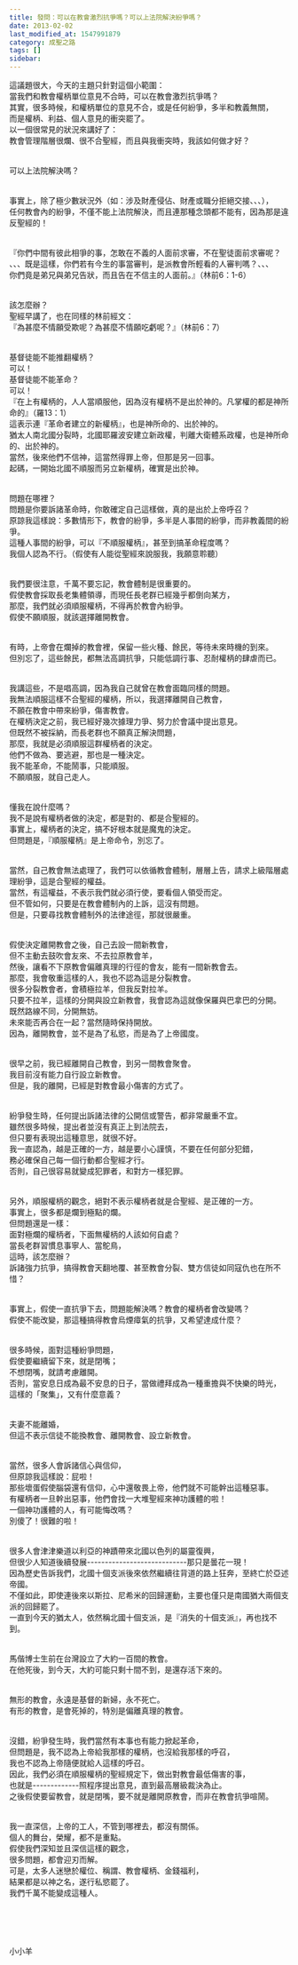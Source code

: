 ```yaml
---
title: 發問：可以在教會激烈抗爭嗎？可以上法院解決紛爭嗎？
date: 2013-02-02
last_modified_at: 1547991879
category: 成聖之路
tags: []
sidebar: 
---
```


<p>這議題很大，今天的主題只針對這個小範圍：<br/>當我們和教會權柄單位意見不合時，可以在教會激烈抗爭嗎？<br/>其實，很多時候，和權柄單位的意見不合，或是任何紛爭，多半和教義無關，<br/>而是權柄、利益、個人意見的衝突罷了。<br/><!--more-->以一個很常見的狀況來講好了：<br/>教會管理階層很爛、很不合聖經，而且與我衝突時，我該如何做才好？<br/><br/><br/>可以上法院解決嗎？<br/><br/><br/>事實上，除了極少數狀況外（如：涉及財產侵佔、財產或職分拒絕交接、、、），<br/>任何教會內的紛爭，不僅不能上法院解決，而且連那種念頭都不能有，因為那是違反聖經的！<br/><br/><br/>『你們中間有彼此相爭的事，怎敢在不義的人面前求審，不在聖徒面前求審呢？<br/>、、、既是這樣，你們若有今生的事當審判，是派教會所輕看的人審判嗎？、、、<br/>你們竟是弟兄與弟兄告狀，而且告在不信主的人面前。』（林前6：1-6）<br/> <br/><br/>該怎麼辦？<br/>聖經早講了，也在同樣的林前經文：<br/>『為甚麼不情願受欺呢？為甚麼不情願吃虧呢？』（林前6：7）<br/> <br/><br/>基督徒能不能推翻權柄？<br/>可以！<br/>基督徒能不能革命？<br/>可以！<br/>『在上有權柄的，人人當順服他，因為沒有權柄不是出於神的。凡掌權的都是神所命的』（羅13：1）<br/>這表示連『革命者建立的新權柄』，也是神所命的、出於神的。<br/>猶太人南北國分裂時，北國耶羅波安建立新政權，判離大衛體系政權，也是神所命的、出於神的。<br/>當然，後來他們不信神，這當然得罪上帝，但那是另一回事。<br/>起碼，一開始北國不順服而另立新權柄，確實是出於神。<br/> <br/><br/>問題在哪裡？<br/>問題是你要訴諸革命時，你敢確定自己這樣做，真的是出於上帝呼召？<br/>原諒我這樣說：多數情形下，教會的紛爭，多半是人事間的紛爭，而非教義間的紛爭。<br/>這種人事間的紛爭，可以『不順服權柄』，甚至到搞革命程度嗎？<br/>我個人認為不行。（假使有人能從聖經來說服我，我願意聆聽）<br/> <br/><br/>我們要很注意，千萬不要忘記，教會體制是很重要的。<br/>假使教會採取長老集體領導，而現任長老群已經幾乎都倒向某方，<br/>那麼，我們就必須順服權柄，不得再於教會內紛爭。<br/>假使不願順服，就該選擇離開教會。<br/> <br/><br/>有時，上帝會在爛掉的教會裡，保留一些火種、餘民，等待未來時機的到來。<br/>但別忘了，這些餘民，都無法高調抗爭，只能低調行事、忍耐權柄的肆虐而已。<br/> <br/><br/>我講這些，不是唱高調，因為我自己就曾在教會面臨同樣的問題。<br/>我無法順服這樣不合聖經的權柄，所以，我選擇離開自己教會，<br/>不願在教會中帶來紛爭，傷害教會。<br/>在權柄決定之前，我已經好幾次據理力爭、努力於會議中提出意見。<br/>但既然不被採納，而長老群也不願真正解決問題，<br/>那麼，我就是必須順服這群權柄者的決定。<br/>他們不做為、要逃避，那也是一種決定。<br/>我不能革命，不能鬧事，只能順服。<br/>不願順服，就自己走人。<br/><br/><br/>懂我在說什麼嗎？<br/>我不是說有權柄者做的決定，都是對的、都是合聖經的。<br/>事實上，權柄者的決定，搞不好根本就是魔鬼的決定。<br/>但問題是，『順服權柄』是上帝命令，別忘了。<br/><br/><br/>當然，自己教會無法處理了，我們可以依循教會體制，層層上告，請求上級階層處理紛爭，這是合聖經的權益。<br/>當然，有這權益，不表示我們就必須行使，要看個人領受而定。<br/>但不管如何，只要是在教會體制內的上訴，這沒有問題。<br/>但是，只要尋找教會體制外的法律途徑，那就很嚴重。<br/><br/><br/>假使決定離開教會之後，自己去設一間新教會，<br/>但不主動去鼓吹會友來、不去拉原教會羊，<br/>然後，讓看不下原教會偏離真理的行徑的會友，能有一間新教會去。<br/>那麼，我會敬重這樣的人，我也不認為這是分裂教會。<br/>很多分裂教會者，會積極拉羊，但我反對拉羊。<br/>只要不拉羊，這樣的分開與設立新教會，我會認為這就像保羅與巴拿巴的分開。<br/>既然路線不同，分開無妨。<br/>未來能否再合在一起？當然隨時保持開放。<br/>因為，離開教會，並不是為了私慾，而是為了上帝國度。<br/> <br/><br/>很早之前，我已經離開自己教會，到另一間教會聚會。<br/>我目前沒有能力自行設立新教會。<br/>但是，我的離開，已經是對教會最小傷害的方式了。<br/><br/><br/>紛爭發生時，任何提出訴諸法律的公開信或警告，都非常嚴重不宜。<br/>雖然很多時候，提出者並沒有真正上到法院去，<br/>但只要有表現出這種意思，就很不好。<br/>我一直認為，越是正確的一方，越是要小心謹慎，不要在任何部分犯錯，<br/>務必確保自己每一個行動都合聖經才行。<br/>否則，自己很容易就變成犯罪者，和對方一樣犯罪。<br/><br/><br/>另外，順服權柄的觀念，絕對不表示權柄者就是合聖經、是正確的一方。<br/>事實上，很多都是爛到極點的爛。<br/>但問題還是一樣：<br/>面對極爛的權柄者，下面無權柄的人該如何自處？<br/>當長老群習慣息事寧人、當鴕鳥，<br/>這時，該怎麼辦？<br/>訴諸強力抗爭，搞得教會天翻地覆、甚至教會分裂、雙方信徒如同寇仇也在所不惜？<br/><br/><br/>事實上，假使一直抗爭下去，問題能解決嗎？教會的權柄者會改變嗎？<br/>假使不能改變，那這種搞得教會烏煙瘴氣的抗爭，又希望達成什麼？<br/> <br/><br/>很多時候，面對這種紛爭問題，<br/>假使要繼續留下來，就是閉嘴；<br/>不想閉嘴，就請考慮離開。<br/>否則，當安息日成為最不安息的日子，當做禮拜成為一種重擔與不快樂的時光，<br/>這樣的「聚集」，又有什麼意義？<br/><br/><br/>夫妻不能離婚，<br/>但這不表示信徒不能換教會、離開教會、設立新教會。<br/> <br/><br/>當然，很多人會訴諸信心與信仰，<br/>但原諒我這樣說：屁啦！<br/>那些壞蛋假使腦袋還有信仰，心中還敬畏上帝，他們就不可能幹出這種惡事。<br/>有權柄者一旦幹出惡事，他們會找一大堆聖經來神功護體的啦！<br/>一個神功護體的人，有可能悔改嗎？<br/>別傻了！很難的啦！<br/><br/><br/>很多人會津津樂道以利亞的神蹟帶來北國以色列的屬靈復興，<br/>但很少人知道後續發展----------------------------那只是曇花一現！<br/>因為歷史告訴我們，北國十個支派後來依然繼續往背道的路上狂奔，至終亡於亞述帝國。<br/>不僅如此，即使連後來以斯拉、尼希米的回歸運動，主要也僅只是南國猶大兩個支派的回歸罷了。<br/>一直到今天的猶太人，依然稱北國十個支派，是『消失的十個支派』，再也找不到。<br/> <br/><br/>馬偕博士生前在台灣設立了大約一百間的教會。<br/>在他死後，到今天，大約可能只剩十間不到，是還存活下來的。<br/> <br/><br/>無形的教會，永遠是基督的新婦，永不死亡。<br/>有形的教會，是會死掉的，特別是偏離真理的教會。<br/><br/><br/>沒錯，紛爭發生時，我們當然有本事也有能力掀起革命，<br/>但問題是，我不認為上帝給我那樣的權柄，也沒給我那樣的呼召，<br/>我也不認為上帝隨便就給人這樣的呼召。<br/>因此，我們必須在順服權柄的聖經規定下，做出對教會最低傷害的事，<br/>也就是-------------照程序提出意見，直到最高層級裁決為止。<br/>之後假使要留教會，就是閉嘴，要不就是離開原教會，而非在教會抗爭喧鬧。<br/><br/><br/>我一直深信，上帝的工人，不管到哪裡去，都沒有關係。<br/>個人的舞台，榮耀，都不是重點。<br/>假使我們深知並且深信這樣的觀念，<br/>很多問題，都會迎刃而解。<br/>可是，太多人迷戀於權位、稱謂、教會權柄、金錢福利，<br/>結果都是以神之名，遂行私慾罷了。<br/>我們千萬不能變成這種人。<br/><br/><br/><br/><br/><br/>小小羊<br/><br/><br/><br/><br/></p>
